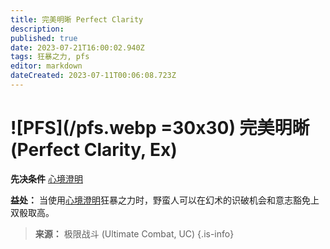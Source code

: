 ```yaml
---
title: 完美明晰 Perfect Clarity
description: 
published: true
date: 2023-07-21T16:00:02.940Z
tags: 狂暴之力, pfs
editor: markdown
dateCreated: 2023-07-11T00:06:08.723Z
---
```


# ![PFS](/pfs.webp =30x30) 完美明晰 (Perfect Clarity, Ex)

**先决条件** [心境澄明](/狂暴之力/心境澄明)

**益处：** 当使用[心境澄明](/狂暴之力/心境澄明)狂暴之力时，野蛮人可以在幻术的识破机会和意志豁免上双骰取高。

> **来源：** 极限战斗 (Ultimate Combat, UC)
{.is-info}